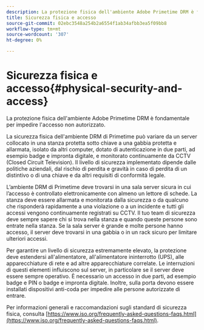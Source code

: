 ```yaml
---
description: La protezione fisica dell'ambiente Adobe Primetime DRM è fondamentale per impedire l'accesso non autorizzato.
title: Sicurezza fisica e accesso
source-git-commit: 02ebc3548a254b2a6554f1ab34afbb3ea5f09bb8
workflow-type: tm+mt
source-wordcount: '307'
ht-degree: 0%

---
```


# Sicurezza fisica e accesso{#physical-security-and-access}

La protezione fisica dell&#39;ambiente Adobe Primetime DRM è fondamentale per impedire l&#39;accesso non autorizzato.

La sicurezza fisica dell&#39;ambiente DRM di Primetime può variare da un server collocato in una stanza protetta sotto chiave a una gabbia protetta e allarmata, isolato da altri computer, dotato di autenticazione in due parti, ad esempio badge e impronta digitale, e monitorato continuamente da CCTV (Closed Circuit Television). Il livello di sicurezza implementato dipende dalle politiche aziendali, dal rischio di perdita e gravità in caso di perdita di un distintivo o di una chiave e da altri requisiti di conformità legale.

L’ambiente DRM di Primetime deve trovarsi in una sala server sicura in cui l’accesso è controllato elettronicamente con almeno un lettore di schede. La stanza deve essere allarmata e monitorata dalla sicurezza o da qualcuno che risponderà rapidamente a una violazione o a un incidente e tutti gli accessi vengono continuamente registrati su CCTV. Il tuo team di sicurezza deve sempre sapere chi si trova nella stanza e quando queste persone sono entrate nella stanza. Se la sala server è grande e molte persone hanno accesso, il server deve trovarsi in una gabbia o in un rack sicuro per limitare ulteriori accessi.

Per garantire un livello di sicurezza estremamente elevato, la protezione deve estendersi all&#39;alimentatore, all&#39;alimentatore ininterrotto (UPS), alle apparecchiature di rete e ad altre apparecchiature correlate. Le interruzioni di questi elementi influiscono sul server, in particolare se il server deve essere sempre operativo. È necessario un accesso in due parti, ad esempio badge e PIN o badge e impronta digitale. Inoltre, sulla porta devono essere installati dispositivi anti-coda per impedire alle persone autorizzate di entrare.

Per informazioni generali e raccomandazioni sugli standard di sicurezza fisica, consulta [https://www.iso.org/frequently-asked-questions-faqs.html](https://www.iso.org/frequently-asked-questions-faqs.html).
